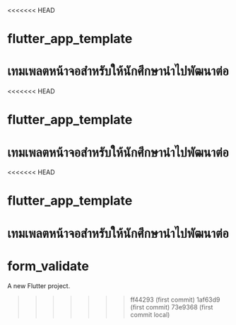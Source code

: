 <<<<<<< HEAD
# flutter_app_template
เทมเพลตหน้าจอสำหรับให้นักศึกษานำไปพัฒนาต่อ
=======
<<<<<<< HEAD
# flutter_app_template
เทมเพลตหน้าจอสำหรับให้นักศึกษานำไปพัฒนาต่อ
=======
<<<<<<< HEAD
# flutter_app_template
เทมเพลตหน้าจอสำหรับให้นักศึกษานำไปพัฒนาต่อ
=======
# form_validate

A new Flutter project.
>>>>>>> ff44293 (first commit)
>>>>>>> 1af63d9 (first commit)
>>>>>>> 73e9368 (first commit local)
